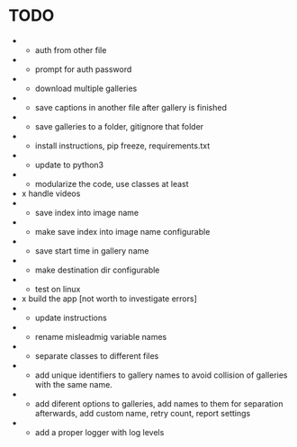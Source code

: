 # TODO

* + auth from other file
* + prompt for auth password
* + download multiple galleries
* + save captions in another file after gallery is finished
* + save galleries to a folder, gitignore that folder
* + install instructions, pip freeze, requirements.txt
* + update to python3
* + modularize the code, use classes at least
* x handle videos
* + save index into image name
* + make save index into image name configurable
* + save start time in gallery name
* + make destination dir configurable
* - test on linux
* x build the app [not worth to investigate errors]
* + update instructions
* + rename misleadmig variable names
* + separate classes to different files
* + add unique identifiers to gallery names to avoid collision of galleries with the same name.
* + add diferent options to galleries, add names to them for separation afterwards, add custom name, retry count, report settings
* + add a proper logger with log levels